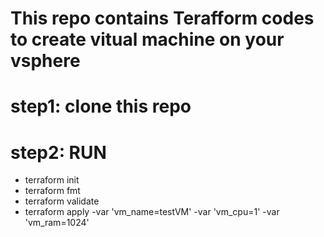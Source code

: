 # This repo contains Terafform codes to create vitual machine on your vsphere 

# step1: clone this repo

# step2: RUN

* terraform init
* terraform fmt
* terraform validate
* terraform apply -var 'vm_name=testVM' -var 'vm_cpu=1' -var 'vm_ram=1024'
